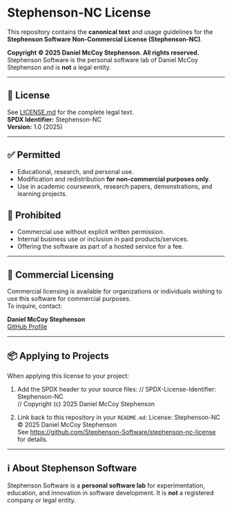 # Stephenson-NC License

This repository contains the **canonical text** and usage guidelines for the **Stephenson Software Non-Commercial License (Stephenson-NC)**.

**Copyright © 2025 Daniel McCoy Stephenson. All rights reserved.**  
Stephenson Software is the personal software lab of Daniel McCoy Stephenson and is **not** a legal entity.

---

## 📜 License
See [LICENSE.md](./LICENSE.md) for the complete legal text.  
**SPDX Identifier:** Stephenson-NC  
**Version:** 1.0 (2025)

---

## ✅ Permitted
- Educational, research, and personal use.
- Modification and redistribution **for non-commercial purposes only**.
- Use in academic coursework, research papers, demonstrations, and learning projects.

## 🚫 Prohibited
- Commercial use without explicit written permission.
- Internal business use or inclusion in paid products/services.
- Offering the software as part of a hosted service for a fee.

---

## 💼 Commercial Licensing
Commercial licensing is available for organizations or individuals wishing to use this software for commercial purposes.  
To inquire, contact:

**Daniel McCoy Stephenson**  
[GitHub Profile](https://github.com/dmccoystephenson)

---

## 📦 Applying to Projects
When applying this license to your project:
1. Add the SPDX header to your source files:
   // SPDX-License-Identifier: Stephenson-NC  
   // Copyright (c) 2025 Daniel McCoy Stephenson

2. Link back to this repository in your `README.md`:
   License: Stephenson-NC © 2025 Daniel McCoy Stephenson  
   See https://github.com/Stephenson-Software/stephenson-nc-license for details.

---

## ℹ About Stephenson Software
Stephenson Software is a **personal software lab** for experimentation, education, and innovation in software development. It is **not** a registered company or legal entity.
